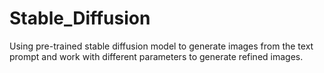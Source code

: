 # Stable_Diffusion
Using pre-trained stable diffusion model to generate images from the text prompt and work with different parameters to generate refined images.
